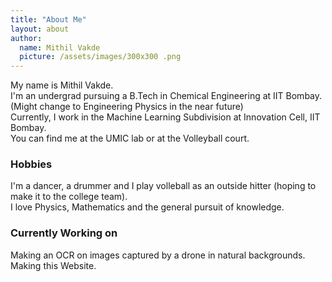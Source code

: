 ```yaml
---
title: "About Me"
layout: about
author:
  name: Mithil Vakde
  picture: /assets/images/300x300 .png
---
```


My name is Mithil Vakde.  
I'm an undergrad pursuing a B.Tech in Chemical Engineering at IIT Bombay. (Might change to Engineering Physics in the near future)   
Currently, I work in the Machine Learning Subdivision at Innovation Cell, IIT Bombay.  
You can find me at the UMIC lab or at the Volleyball court.

### Hobbies  
I'm a dancer, a drummer and I play volleball as an outside hitter (hoping to make it to the college team).   
I love Physics, Mathematics and the general pursuit of knowledge.

### Currently Working on  
Making an OCR on images captured by a drone in natural backgrounds.  
Making this Website.
